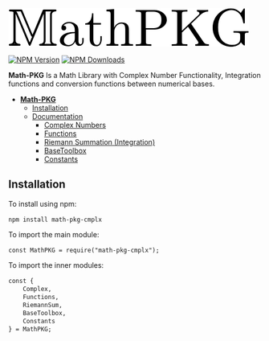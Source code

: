 ![MathPKG](./media/logo.png)


[![NPM Version](https://img.shields.io/npm/v/math-pkg-cmplx.svg)](https://www.npmjs.com/package/math-pkg-cmplx)
[![NPM Downloads](https://img.shields.io/npm/dt/math-pkg-cmplx.svg)](https://www.npmjs.com/package/math-pkg-cmplx)

**Math-PKG** Is a Math Library with Complex Number Functionality, Integration functions and conversion functions between numerical bases.

+ [**Math-PKG**](#math-pkg)
    + [Installation](#installation)
    + [Documentation](./docs/README.md)
        + [Complex Numbers](./docs/Complex.md)
        + [Functions](./docs/Functions.md)
        + [Riemann Summation (Integration)](./docs/Integration.md)
        + [BaseToolbox](./docs/BaseToolbox.md)
        + [Constants](./docs/Constants.md)

## Installation

To install using npm:

```
npm install math-pkg-cmplx
```

To import the main module:
```
const MathPKG = require("math-pkg-cmplx");
```

To import the inner modules:
```
const {
	Complex,
	Functions,
	RiemannSum,
	BaseToolbox,
	Constants
} = MathPKG;
```